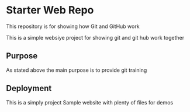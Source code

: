 # Starter Web Repo

This repository is for showing how Git and GitHub work

This is a simple websiye project for showing git and git hub work together

## Purpose

As stated above the main purpose is to provide git training

## Deployment

This is a simply project
Sample website with plenty of files for demos
